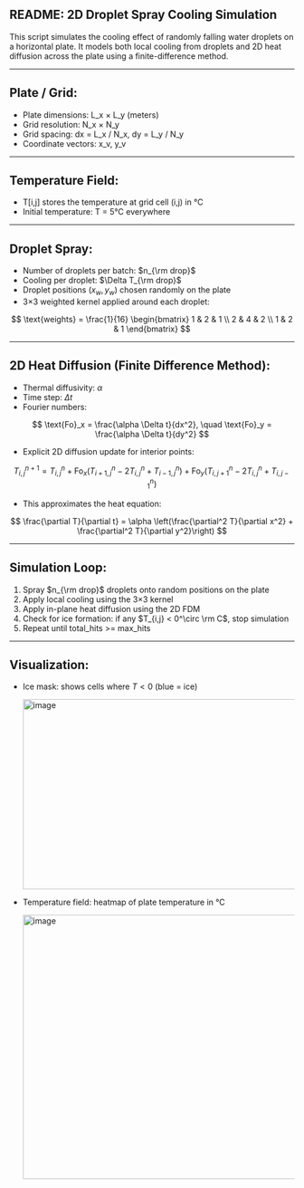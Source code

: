 
## README: 2D Droplet Spray Cooling Simulation

This script simulates the cooling effect of randomly falling water droplets
on a horizontal plate. It models both local cooling from droplets and
2D heat diffusion across the plate using a finite-difference method.

---------------------------------------------
Plate / Grid:
---------------------------------------------
- Plate dimensions: L_x $\times$ L_y (meters)
- Grid resolution: N_x $\times$ N_y
- Grid spacing: dx = L_x / N_x, dy = L_y / N_y
- Coordinate vectors: x_v, y_v

---------------------------------------------
Temperature Field:
---------------------------------------------
- T[i,j] stores the temperature at grid cell (i,j) in °C
- Initial temperature: T = 5°C everywhere

---------------------------------------------
Droplet Spray:
---------------------------------------------
- Number of droplets per batch: $n_{\rm drop}$
- Cooling per droplet: $\Delta T_{\rm drop}$
- Droplet positions $(x_w, y_w)$ chosen randomly on the plate
- 3×3 weighted kernel applied around each droplet:

$$
\text{weights} =
\frac{1}{16} \begin{bmatrix}
1 & 2 & 1 \\
2 & 4 & 2 \\
1 & 2 & 1
\end{bmatrix}
$$

---------------------------------------------
2D Heat Diffusion (Finite Difference Method):
---------------------------------------------
- Thermal diffusivity: $\alpha$
- Time step: $\Delta t$
- Fourier numbers:

$$
\text{Fo}_x = \frac{\alpha \Delta t}{dx^2}, \quad
\text{Fo}_y = \frac{\alpha \Delta t}{dy^2}
$$

- Explicit 2D diffusion update for interior points:

$$
T_{i,j}^{n+1} = T_{i,j}^n + \text{Fo}_x \left(T_{i+1,j}^n - 2 T_{i,j}^n + T_{i-1,j}^n\right)+ \text{Fo}_y \left(T_{i,j+1}^n - 2 T_{i,j}^n + T_{i,j-1}^n\right)
$$

- This approximates the heat equation:

$$
\frac{\partial T}{\partial t} = \alpha \left(\frac{\partial^2 T}{\partial x^2} + \frac{\partial^2 T}{\partial y^2}\right)
$$

---------------------------------------------
Simulation Loop:
---------------------------------------------
1) Spray $n_{\rm drop}$ droplets onto random positions on the plate  
2) Apply local cooling using the 3×3 kernel  
3) Apply in-plane heat diffusion using the 2D FDM  
4) Check for ice formation: if any $T_{i,j} < 0^\circ \rm C$, stop simulation  
5) Repeat until total_hits >= max_hits

---------------------------------------------
Visualization:
---------------------------------------------
- Ice mask: shows cells where $T < 0$ (blue = ice)
  
   <img width="502" height="336" alt="image" src="https://github.com/user-attachments/assets/b32c4df0-aedc-41f2-adc9-5d85f70b1682" />

- Temperature field: heatmap of plate temperature in °C

   <img width="605" height="467" alt="image" src="https://github.com/user-attachments/assets/90566789-cbf8-4f27-8d2d-24edd7721a74" />







